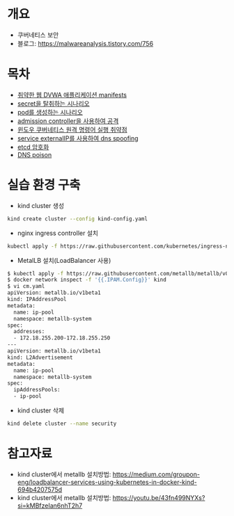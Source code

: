 # 개요
* 쿠버네티스 보안
* 블로그: https://malwareanalysis.tistory.com/756

# 목차
* [취약한 웹 DVWA 애플리케이션 manifests](./manifests/dvwa_webapp/)
* [secret을 탈취하는 시나리오](./attack1_steal_token.md)
* [pod를 생성하는 시나리오](./attack2_create_pod.md)
* [admission controller을 사용하여 공격](./attack3_admission_controller.md)
* [윈도우 쿠버네티스 원격 명령어 실행 취약점](./attack4_pv_vulnerability.md)
* [service externalIP를 사용하여 dns spoofing](./manifests/externalIP/)
* [etcd 암호화](./manifests/encryption_etcd/)
* [DNS poison](./attack5_dns_poison.md)

# 실습 환경 구축

* kind cluster 생성

```sh
kind create cluster --config kind-config.yaml
```

* nginx ingress controller 설치

```sh
kubectl apply -f https://raw.githubusercontent.com/kubernetes/ingress-nginx/main/deploy/static/provider/kind/deploy.yaml
```

* MetalLB 설치(LoadBalancer 사용)

```sh
$ kubectl apply -f https://raw.githubusercontent.com/metallb/metallb/v0.14.8/config/manifests/metallb-native.yaml
$ docker network inspect -f '{{.IPAM.Config}}' kind
$ vi cm.yaml
apiVersion: metallb.io/v1beta1
kind: IPAddressPool
metadata:
  name: ip-pool
  namespace: metallb-system
spec:
  addresses:
  - 172.18.255.200-172.18.255.250
---
apiVersion: metallb.io/v1beta1
kind: L2Advertisement
metadata:
  name: ip-pool
  namespace: metallb-system
spec:
  ipAddressPools:
  - ip-pool
```

* kind cluster 삭제

```sh
kind delete cluster --name security
```

# 참고자료
* kind cluster에서 metallb 설치방법: https://medium.com/groupon-eng/loadbalancer-services-using-kubernetes-in-docker-kind-694b4207575d
* kind cluster에서 metallb 설치방법: https://youtu.be/43fn499NYXs?si=kMBfzeIan6nhT2h7

